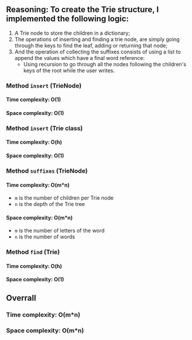 ## Reasoning: To create the Trie structure, I implemented the following logic:
1. A Trie node to store the children in a dictionary;
2. The operations of inserting and finding a trie node, are simply going through the keys to find the leaf, adding or returning that node;
3. And the operation of collecting the suffixes consists of using a list to append the values which have a final word reference:
    - Using recursion to go through all the nodes following the children's keys of the root while the user writes.

### Method `insert` (TrieNode)

#### Time complexity: O(1) 
#### Space complexity: O(1)

### Method `insert` (Trie class)

#### Time complexity: O(h)
#### Space complexity: O(1)

### Method `suffixes` (TrieNode)

#### Time complexity: O(m*n)
- `m` is the number of children per Trie node
- `n` is the depth of the Trie tree
#### Space complexity: O(m*n)
- `m` is the number of letters of the word
- `n` is the number of words 

### Method `find` (Trie)

#### Time complexity: O(h)
#### Space complexity: O(1)

## Overrall

### Time complexity: O(m*n)
### Space complexity: O(m*n)